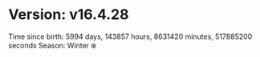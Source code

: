 # Version: v16.4.28
Time since birth: 5994 days, 143857 hours, 8631420 minutes, 517885200 seconds
Season: Winter ❄️
